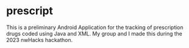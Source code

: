 # prescript

This is a preliminary Android Application for the tracking of prescription drugs coded using Java and XML. My group and I made this during the 2023 nwHacks hackathon. 

